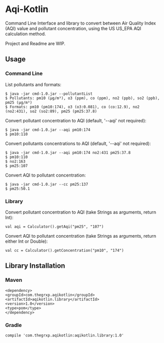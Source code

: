 # Aqi-Kotlin
Command Line Interface and library to convert between Air Quality Index (AQI) value and pollutant concentration, using the US US_EPA AQI calculation method.

Project and Readme are WIP.


## Usage


### Command Line

List pollutants and formats:

    $ java -jar cmd-1.0.jar --pollutantList
    $ Pollutants: pm10 (µg/m³), o3 (ppm), co (ppm), no2 (ppb), so2 (ppb), pm25 (µg/m³)
    $ Formats: pm10 (pm10:174), o3 (o3:0.081), co (co:12.9), no2 (no2:431), so2 (so2:89), pm25 (pm25:37.8)
    
Convert pollutant concentration to AQI (default, '--aqi' not required):

    $ java -jar cmd-1.0.jar --aqi pm10:174    
    $ pm10:110 

Convert pollutants concentrations to AQI (default, '--aqi' not required):

    $ java -jar cmd-1.0.jar --aqi pm10:174 no2:431 pm25:37.8
    $ pm10:110 
    $ no2:163 
    $ pm25:107 
    
Convert AQI to pollutant concentration:

    $ java -jar cmd-1.0.jar --cc pm25:137    
    $ pm25:50.1


### Library

Convert pollutant concentration to AQI (take Strings as arguments, return Int):

    val aqi = Calculator().getAqi("pm25", "107")

Convert AQI to pollutant concentration (take Strings as arguments, return either Int or Double):

    val cc = Calculator().getConcentration("pm10", "174")



## Library Installation

### Maven

    <dependency>
    <groupId>com.thegrxp.aqikotlin</groupId>
    <artifactId>aqikotlin.library</artifactId>
    <version>1.0</version>
    <type>pom</type>
    </dependency>

### Gradle

    compile 'com.thegrxp.aqikotlin:aqikotlin.library:1.0'


